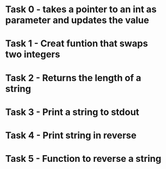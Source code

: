 # Task 0 - takes a pointer to an int as parameter and updates the value
# Task 1 - Creat funtion that swaps two integers
# Task 2 - Returns the length of a string
# Task 3 - Print a string to stdout
# Task 4 - Print string in reverse
# Task 5 - Function to reverse a string
